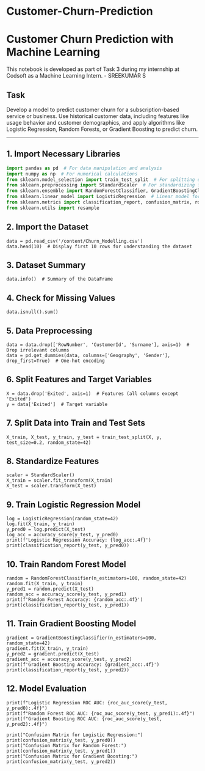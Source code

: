 # Customer-Churn-Prediction
# Customer Churn Prediction with Machine Learning

This notebook is developed as part of Task 3 during my internship at Codsoft as a Machine Learning Intern. - SREEKUMAR S

## Task
Develop a model to predict customer churn for a subscription-based service or business. Use historical customer data, including features like usage behavior and customer demographics, and apply algorithms like Logistic Regression, Random Forests, or Gradient Boosting to predict churn.

---

## 1. Import Necessary Libraries

```python
import pandas as pd  # For data manipulation and analysis
import numpy as np  # For numerical calculations
from sklearn.model_selection import train_test_split  # For splitting data into training and testing sets
from sklearn.preprocessing import StandardScaler  # For standardizing features
from sklearn.ensemble import RandomForestClassifier, GradientBoostingClassifier  # Ensemble models
from sklearn.linear_model import LogisticRegression  # Linear model for binary classification
from sklearn.metrics import classification_report, confusion_matrix, roc_auc_score, accuracy_score  # For model evaluation
from sklearn.utils import resample
```

## 2. Import the Dataset
```
data = pd.read_csv('/content/Churn_Modelling.csv')
data.head(10)  # Display first 10 rows for understanding the dataset
```

## 3. Dataset Summary
```
data.info()  # Summary of the DataFrame
```

## 4. Check for Missing Values
```
data.isnull().sum()
```
## 5. Data Preprocessing
```
data = data.drop(['RowNumber', 'CustomerId', 'Surname'], axis=1)  # Drop irrelevant columns
data = pd.get_dummies(data, columns=['Geography', 'Gender'], drop_first=True)  # One-hot encoding
```

## 6. Split Features and Target Variables
```
X = data.drop('Exited', axis=1)  # Features (all columns except 'Exited')
y = data['Exited']  # Target variable
```

## 7. Split Data into Train and Test Sets
```
X_train, X_test, y_train, y_test = train_test_split(X, y, test_size=0.2, random_state=42)
```
## 8. Standardize Features
```
scaler = StandardScaler()
X_train = scaler.fit_transform(X_train)
X_test = scaler.transform(X_test)
```
## 9. Train Logistic Regression Model
```
log = LogisticRegression(random_state=42)
log.fit(X_train, y_train)
y_pred0 = log.predict(X_test)
log_acc = accuracy_score(y_test, y_pred0)
print(f'Logistic Regression Accuracy: {log_acc:.4f}')
print(classification_report(y_test, y_pred0))

```
## 10. Train Random Forest Model
```
random = RandomForestClassifier(n_estimators=100, random_state=42)
random.fit(X_train, y_train)
y_pred1 = random.predict(X_test)
random_acc = accuracy_score(y_test, y_pred1)
print(f'Random Forest Accuracy: {random_acc:.4f}')
print(classification_report(y_test, y_pred1))
```
## 11. Train Gradient Boosting Model
```
gradient = GradientBoostingClassifier(n_estimators=100, random_state=42)
gradient.fit(X_train, y_train)
y_pred2 = gradient.predict(X_test)
gradient_acc = accuracy_score(y_test, y_pred2)
print(f'Gradient Boosting Accuracy: {gradient_acc:.4f}')
print(classification_report(y_test, y_pred2))
```
## 12. Model Evaluation
```
print(f"Logistic Regression ROC AUC: {roc_auc_score(y_test, y_pred0):.4f}")
print(f"Random Forest ROC AUC: {roc_auc_score(y_test, y_pred1):.4f}")
print(f"Gradient Boosting ROC AUC: {roc_auc_score(y_test, y_pred2):.4f}")
```
```
print("Confusion Matrix for Logistic Regression:")
print(confusion_matrix(y_test, y_pred0))
print("Confusion Matrix for Random Forest:")
print(confusion_matrix(y_test, y_pred1))
print("Confusion Matrix for Gradient Boosting:")
print(confusion_matrix(y_test, y_pred2))
```

